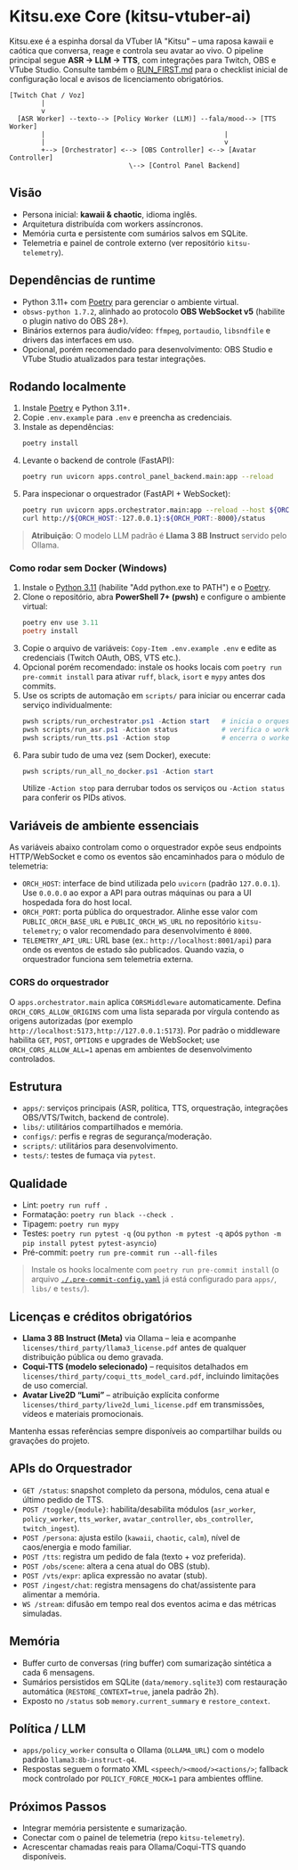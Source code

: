 # Kitsu.exe Core (kitsu-vtuber-ai)

Kitsu.exe é a espinha dorsal da VTuber IA "Kitsu" – uma raposa kawaii e caótica que conversa, reage e controla seu avatar ao vivo. O pipeline principal segue **ASR → LLM → TTS**, com integrações para Twitch, OBS e VTube Studio. Consulte também o [RUN_FIRST.md](RUN_FIRST.md) para o checklist inicial de configuração local e avisos de licenciamento obrigatórios.

```
[Twitch Chat / Voz]
        |
        v
  [ASR Worker] --texto--> [Policy Worker (LLM)] --fala/mood--> [TTS Worker]
        |                                             |
        |                                             v
        +--> [Orchestrator] <--> [OBS Controller] <--> [Avatar Controller]
                              \--> [Control Panel Backend]
```

## Visão
- Persona inicial: **kawaii & chaotic**, idioma inglês.
- Arquitetura distribuída com workers assíncronos.
- Memória curta e persistente com sumários salvos em SQLite.
- Telemetria e painel de controle externo (ver repositório `kitsu-telemetry`).

## Dependências de runtime
- Python 3.11+ com [Poetry](https://python-poetry.org/) para gerenciar o ambiente virtual.
- `obsws-python 1.7.2`, alinhado ao protocolo **OBS WebSocket v5** (habilite o plugin nativo do OBS 28+).
- Binários externos para áudio/vídeo: `ffmpeg`, `portaudio`, `libsndfile` e drivers das interfaces em uso.
- Opcional, porém recomendado para desenvolvimento: OBS Studio e VTube Studio atualizados para testar integrações.

## Rodando localmente
1. Instale [Poetry](https://python-poetry.org/) e Python 3.11+.
2. Copie `.env.example` para `.env` e preencha as credenciais.
3. Instale as dependências:
   ```bash
   poetry install
   ```
4. Levante o backend de controle (FastAPI):
   ```bash
   poetry run uvicorn apps.control_panel_backend.main:app --reload
   ```
5. Para inspecionar o orquestrador (FastAPI + WebSocket):
   ```bash
   poetry run uvicorn apps.orchestrator.main:app --reload --host ${ORCH_HOST:-127.0.0.1} --port ${ORCH_PORT:-8000}
   curl http://${ORCH_HOST:-127.0.0.1}:${ORCH_PORT:-8000}/status
   ```

> **Atribuição**: O modelo LLM padrão é **Llama 3 8B Instruct** servido pelo Ollama.

### Como rodar sem Docker (Windows)

1. Instale o [Python 3.11](https://www.python.org/downloads/windows/) (habilite "Add python.exe to PATH") e o [Poetry](https://python-poetry.org/docs/).
2. Clone o repositório, abra **PowerShell 7+ (pwsh)** e configure o ambiente virtual:
   ```powershell
   poetry env use 3.11
   poetry install
   ```
3. Copie o arquivo de variáveis: `Copy-Item .env.example .env` e edite as credenciais (Twitch OAuth, OBS, VTS etc.).
4. Opcional porém recomendado: instale os hooks locais com `poetry run pre-commit install` para ativar `ruff`, `black`, `isort` e `mypy` antes dos commits.
5. Use os scripts de automação em `scripts/` para iniciar ou encerrar cada serviço individualmente:
   ```powershell
   pwsh scripts/run_orchestrator.ps1 -Action start   # inicia o orquestrador (FastAPI)
   pwsh scripts/run_asr.ps1 -Action status           # verifica o worker de ASR
   pwsh scripts/run_tts.ps1 -Action stop             # encerra o worker de TTS
   ```
6. Para subir tudo de uma vez (sem Docker), execute:
   ```powershell
   pwsh scripts/run_all_no_docker.ps1 -Action start
   ```
   Utilize `-Action stop` para derrubar todos os serviços ou `-Action status` para conferir os PIDs ativos.

## Variáveis de ambiente essenciais
As variáveis abaixo controlam como o orquestrador expõe seus endpoints HTTP/WebSocket e como os eventos são encaminhados para o módulo de telemetria:

- `ORCH_HOST`: interface de bind utilizada pelo `uvicorn` (padrão `127.0.0.1`). Use `0.0.0.0` ao expor a API para outras máquinas ou para a UI hospedada fora do host local.
- `ORCH_PORT`: porta pública do orquestrador. Alinhe esse valor com `PUBLIC_ORCH_BASE_URL` e `PUBLIC_ORCH_WS_URL` no repositório `kitsu-telemetry`; o valor recomendado para desenvolvimento é `8000`.
- `TELEMETRY_API_URL`: URL base (ex.: `http://localhost:8001/api`) para onde os eventos de estado são publicados. Quando vazia, o orquestrador funciona sem telemetria externa.

### CORS do orquestrador
O `apps.orchestrator.main` aplica `CORSMiddleware` automaticamente. Defina `ORCH_CORS_ALLOW_ORIGINS` com uma lista separada por vírgula contendo as origens autorizadas (por exemplo `http://localhost:5173,http://127.0.0.1:5173`). Por padrão o middleware habilita `GET`, `POST`, `OPTIONS` e upgrades de WebSocket; use `ORCH_CORS_ALLOW_ALL=1` apenas em ambientes de desenvolvimento controlados.

## Estrutura
- `apps/`: serviços principais (ASR, política, TTS, orquestração, integrações OBS/VTS/Twitch, backend de controle).
- `libs/`: utilitários compartilhados e memória.
- `configs/`: perfis e regras de segurança/moderação.
- `scripts/`: utilitários para desenvolvimento.
- `tests/`: testes de fumaça via `pytest`.

## Qualidade
- Lint: `poetry run ruff .`
- Formatação: `poetry run black --check .`
- Tipagem: `poetry run mypy`
- Testes: `poetry run pytest -q` (ou `python -m pytest -q` após `python -m pip install pytest pytest-asyncio`)
- Pré-commit: `poetry run pre-commit run --all-files`

> Instale os hooks localmente com `poetry run pre-commit install` (o arquivo [`./.pre-commit-config.yaml`](.pre-commit-config.yaml) já está configurado para `apps/`, `libs/` e `tests/`).

## Licenças e créditos obrigatórios
- **Llama 3 8B Instruct (Meta)** via Ollama – leia e acompanhe `licenses/third_party/llama3_license.pdf` antes de qualquer distribuição pública ou demo gravada.
- **Coqui-TTS (modelo selecionado)** – requisitos detalhados em `licenses/third_party/coqui_tts_model_card.pdf`, incluindo limitações de uso comercial.
- **Avatar Live2D “Lumi”** – atribuição explícita conforme `licenses/third_party/live2d_lumi_license.pdf` em transmissões, vídeos e materiais promocionais.

Mantenha essas referências sempre disponíveis ao compartilhar builds ou gravações do projeto.

## APIs do Orquestrador
- `GET /status`: snapshot completo da persona, módulos, cena atual e último pedido de TTS.
- `POST /toggle/{module}`: habilita/desabilita módulos (`asr_worker`, `policy_worker`, `tts_worker`, `avatar_controller`, `obs_controller`, `twitch_ingest`).
- `POST /persona`: ajusta estilo (`kawaii`, `chaotic`, `calm`), nível de caos/energia e modo familiar.
- `POST /tts`: registra um pedido de fala (texto + voz preferida).
- `POST /obs/scene`: altera a cena atual do OBS (stub).
- `POST /vts/expr`: aplica expressão no avatar (stub).
- `POST /ingest/chat`: registra mensagens do chat/assistente para alimentar a memória.
- `WS /stream`: difusão em tempo real dos eventos acima e das métricas simuladas.

## Memória
- Buffer curto de conversas (ring buffer) com sumarização sintética a cada 6 mensagens.
- Sumários persistidos em SQLite (`data/memory.sqlite3`) com restauração automática (`RESTORE_CONTEXT=true`, janela padrão 2h).
- Exposto no `/status` sob `memory.current_summary` e `restore_context`.

## Política / LLM
- `apps/policy_worker` consulta o Ollama (`OLLAMA_URL`) com o modelo padrão `llama3:8b-instruct-q4`.
- Respostas seguem o formato XML `<speech/><mood/><actions/>`; fallback mock controlado por `POLICY_FORCE_MOCK=1` para ambientes offline.

## Próximos Passos
- Integrar memória persistente e sumarização.
- Conectar com o painel de telemetria (repo `kitsu-telemetry`).
- Acrescentar chamadas reais para Ollama/Coqui-TTS quando disponíveis.
